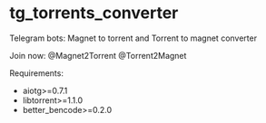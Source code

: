 # tg_torrents_converter
Telegram bots: Magnet to torrent and Torrent to magnet converter

Join now:
@Magnet2Torrent
@Torrent2Magnet

Requirements:
- aiotg>=0.7.1
- libtorrent>=1.1.0
- better_bencode>=0.2.0
